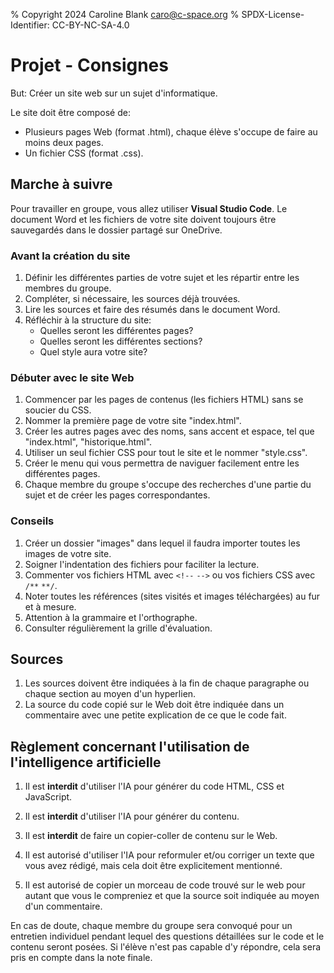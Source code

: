 % Copyright 2024 Caroline Blank <caro@c-space.org>
% SPDX-License-Identifier: CC-BY-NC-SA-4.0

# Projet - Consignes

But: Créer un site web sur un sujet d'informatique.

Le site doit être composé de:

- Plusieurs pages Web (format .html), chaque élève s'occupe de faire au moins deux pages.
- Un fichier CSS (format .css).

## Marche à suivre

Pour travailler en groupe, vous allez utiliser **Visual Studio Code**.
Le document Word et les fichiers de votre site doivent toujours être sauvegardés dans le dossier partagé sur OneDrive.

### Avant la création du site

1. Définir les différentes parties de votre sujet et les répartir entre les membres du groupe.
2. Compléter, si nécessaire, les sources déjà trouvées.
3. Lire les sources et faire des résumés dans le document Word.
4. Réfléchir à la structure du site:
      - Quelles seront les différentes pages?
      - Quelles seront les différentes sections?
      - Quel style aura votre site?

### Débuter avec le site Web

1. Commencer par les pages de contenus (les fichiers HTML) sans se soucier du CSS.
2. Nommer la première page de votre site "index.html".
3. Créer les autres pages avec des noms, sans accent et espace, tel que "index.html", "historique.html".
4. Utiliser un seul fichier CSS pour tout le site et le nommer "style.css".
5. Créer le menu qui vous permettra de naviguer facilement entre les différentes pages.
6. Chaque membre du groupe s'occupe des recherches d'une partie du sujet et de créer les pages correspondantes.

### Conseils

1. Créer un dossier "images" dans lequel il faudra importer toutes les images de votre site.
2. Soigner l'indentation des fichiers pour faciliter la lecture.
3. Commenter vos fichiers HTML avec `<!--` `-->` ou vos fichiers CSS avec `/**` `**/`.
4. Noter toutes les références (sites visités et images téléchargées) au fur et à mesure.
5. Attention à la grammaire et l'orthographe.
6. Consulter régulièrement la grille d'évaluation.

## Sources

1. Les sources doivent être indiquées à la fin de chaque paragraphe ou chaque section au moyen d'un
hyperlien.
2. La source du code copié sur le Web doit être indiquée dans un commentaire avec une petite
explication de ce que le code fait.


## Règlement concernant l'utilisation de l'intelligence artificielle

1. Il est **interdit** d'utiliser l'IA pour générer du code HTML, CSS et JavaScript.
2. Il est **interdit** d'utiliser l'IA pour générer du contenu.
3. Il est **interdit** de faire un copier-coller de contenu sur le Web.

4. Il est autorisé d'utiliser l'IA pour reformuler et/ou corriger un texte que vous avez rédigé,
mais cela doit être explicitement mentionné.
5. Il est autorisé de copier un morceau de code trouvé sur le web pour autant que vous le compreniez
    et que la source soit indiquée au moyen d'un commentaire.


En cas de doute, chaque membre du groupe sera convoqué pour un entretien individuel pendant lequel
des questions détaillées sur le code et le contenu seront posées. Si l'élève n'est pas capable
d'y répondre, cela sera pris en compte dans la note finale.
